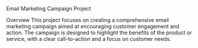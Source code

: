 Email Marketing Campaign Project

Overview
This project focuses on creating a comprehensive email marketing campaign aimed at encouraging customer engagement and action. The campaign is designed to highlight the benefits of the product or service, with a clear call-to-action and a focus on customer needs.

